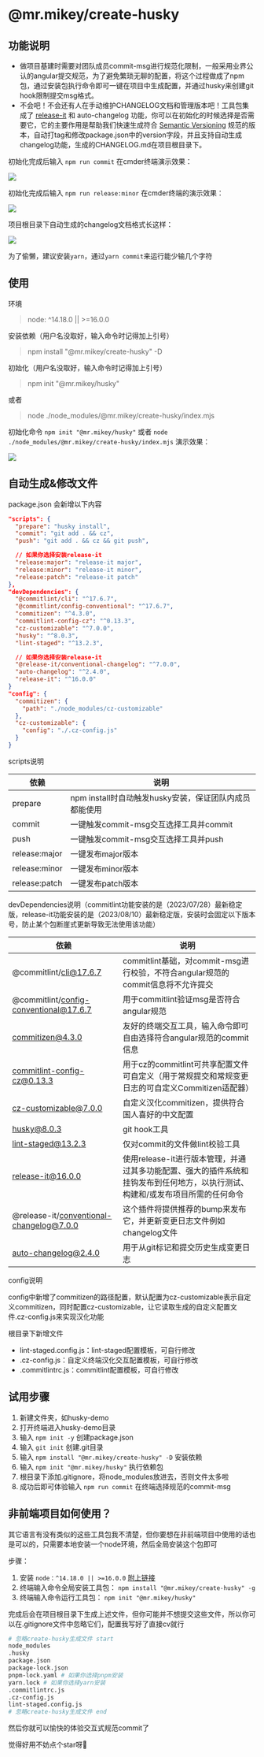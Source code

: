 # @mr.mikey/create-husky

## 功能说明

- 做项目基建时需要对团队成员commit-msg进行规范化限制，一般采用业界公认的angular提交规范，为了避免繁琐无聊的配置，将这个过程做成了npm包，通过安装包执行命令即可一键在项目中生成配置，并通过husky来创建git hook限制提交msg格式。
- 不会吧！不会还有人在手动维护CHANGELOG文档和管理版本吧！工具包集成了 [release-it](https://github.com/release-it/release-it/blob/main/README.md) 和 auto-changelog 功能，你可以在初始化的时候选择是否需要它，它的主要作用是帮助我们快速生成符合 [Semantic Versioning](https://semver.org/) 规范的版本，自动打tag和修改package.json中的version字段，并且支持自动生成changelog功能，生成的CHANGELOG.md在项目根目录下。

初始化完成后输入 `npm run commit` 在cmder终端演示效果：

![](https://github.com/Mr-Super-X/assets-resouece/raw/main/images/1653480834.jpg)

初始化完成后输入 `npm run release:minor` 在cmder终端的演示效果：

![](https://raw.githubusercontent.com/release-it/release-it/main/docs/assets/release-it.svg)

项目根目录下自动生成的changelog文档格式长这样：

![](../../images/changelog.jpg)

为了偷懒，建议安装`yarn`，通过`yarn commit`来运行能少输几个字符

## 使用

环境
> node: ^14.18.0 || >=16.0.0

安装依赖（用户名没取好，输入命令时记得加上引号）
> npm install "@mr.mikey/create-husky" -D

初始化（用户名没取好，输入命令时记得加上引号）
> npm init "@mr.mikey/husky"

或者

> node ./node_modules/@mr.mikey/create-husky/index.mjs

初始化命令 `npm init "@mr.mikey/husky"` 或者 `node ./node_modules/@mr.mikey/create-husky/index.mjs` 演示效果：

![](../../images/husky-demo.png)

## 自动生成&修改文件

package.json 会新增以下内容

```json
"scripts": {
  "prepare": "husky install",
  "commit": "git add . && cz",
  "push": "git add . && cz && git push",

  // 如果你选择安装release-it
  "release:major": "release-it major",
  "release:minor": "release-it minor",
  "release:patch": "release-it patch"
},
"devDependencies": {
  "@commitlint/cli": "^17.6.7",
  "@commitlint/config-conventional": "^17.6.7",
  "commitizen": "^4.3.0",
  "commitlint-config-cz": "^0.13.3",
  "cz-customizable": "^7.0.0",
  "husky": "^8.0.3",
  "lint-staged": "^13.2.3",

  // 如果你选择安装release-it
  "@release-it/conventional-changelog": "^7.0.0",
  "auto-changelog": "^2.4.0",
  "release-it": "^16.0.0"
}
"config": {
  "commitizen": {
    "path": "./node_modules/cz-customizable"
  },
  "cz-customizable": {
    "config": "./.cz-config.js"
  }
}
```

scripts说明

| 依赖          | 说明                                                   |
| ------------- | ------------------------------------------------------ |
| prepare       | npm install时自动触发husky安装，保证团队内成员都能使用 |
| commit        | 一键触发commit-msg交互选择工具并commit                 |
| push          | 一键触发commit-msg交互选择工具并push                   |
| release:major | 一键发布major版本                                      |
| release:minor | 一键发布minor版本                                      |
| release:patch | 一键发布patch版本                                      |

devDependencies说明（commitlint功能安装的是（2023/07/28）最新稳定版，release-it功能安装的是（2023/08/10）最新稳定版，安装时会固定以下版本号，防止某个包断崖式更新导致无法使用该功能）

| 依赖                                     | 说明                                                                                                                            |
| ---------------------------------------- | ------------------------------------------------------------------------------------------------------------------------------- |
| @commitlint/cli@17.6.7                   | commitlint基础，对commit-msg进行校验，不符合angular规范的commit信息将不允许提交                                                 |
| @commitlint/config-conventional@17.6.7   | 用于commitlint验证msg是否符合angular规范                                                                                        |
| commitizen@4.3.0                         | 友好的终端交互工具，输入命令即可自由选择符合angular规范的commit信息                                                             |
| commitlint-config-cz@0.13.3              | 用于cz的commitlint可共享配置文件可自定义（用于常规提交和常规变更日志的可自定义Commitizen适配器）                                |
| cz-customizable@7.0.0                    | 自定义汉化commitizen，提供符合国人喜好的中文配置                                                                                |
| husky@8.0.3                              | git hook工具                                                                                                                    |
| lint-staged@13.2.3                       | 仅对commit的文件做lint校验工具                                                                                                  |
| release-it@16.0.0                        | 使用release-it进行版本管理，并通过其多功能配置、强大的插件系统和挂钩发布到任何地方，以执行测试、构建和/或发布项目所需的任何命令 |
| @release-it/conventional-changelog@7.0.0 | 这个插件将提供推荐的bump来发布它，并更新变更日志文件例如changelog文件                                                           |
| auto-changelog@2.4.0                     | 用于从git标记和提交历史生成变更日志                                                                                             |

config说明

config中新增了commitizen的路径配置，默认配置为cz-customizable表示自定义commitizen，同时配置cz-customizable，让它读取生成的自定义配置文件.cz-config.js来实现汉化功能

根目录下新增文件

- lint-staged.config.js：lint-staged配置模板，可自行修改
- .cz-config.js：自定义终端汉化交互配置模板，可自行修改
- .commitlintrc.js：commitlint配置模板，可自行修改

## 试用步骤

1. 新建文件夹，如husky-demo
2. 打开终端进入husky-demo目录
3. 输入 `npm init -y` 创建package.json
4. 输入 `git init` 创建.git目录
5. 输入 `npm install "@mr.mikey/create-husky" -D` 安装依赖
6. 输入 `npm init "@mr.mikey/husky"` 执行依赖包
7. 根目录下添加.gitignore，将node_modules放进去，否则文件太多啦
8. 成功后即可体验输入 `npm run commit` 在终端选择规范的commit-msg

## 非前端项目如何使用？

其它语言有没有类似的这些工具包我不清楚，但你要想在非前端项目中使用的话也是可以的，只需要本地安装一个node环境，然后全局安装这个包即可

步骤：

1. 安装 `node：^14.18.0 || >=16.0.0` [附上链接](https://nodejs.cn/)
2. 终端输入命令全局安装工具包： `npm install "@mr.mikey/create-husky" -g`
3. 终端输入命令运行工具包： `npm init "@mr.mikey/husky"`

完成后会在项目根目录下生成上述文件，但你可能并不想提交这些文件，所以你可以在.gitignore文件中忽略它们，配置我写好了直接cv就行

```bash
# 忽略create-husky生成文件 start
node_modules
.husky
package.json
package-lock.json
pnpm-lock.yaml # 如果你选择pnpm安装
yarn.lock # 如果你选择yarn安装
.commitlintrc.js
.cz-config.js
lint-staged.config.js
# 忽略create-husky生成文件 end
```

然后你就可以愉快的体验交互式规范commit了

觉得好用不妨点个star呀🙋
